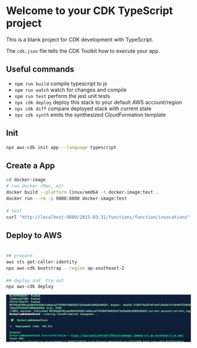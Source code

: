 # Welcome to your CDK TypeScript project

This is a blank project for CDK development with TypeScript.

The `cdk.json` file tells the CDK Toolkit how to execute your app.

## Useful commands

* `npm run build`   compile typescript to js
* `npm run watch`   watch for changes and compile
* `npm run test`    perform the jest unit tests
* `npx cdk deploy`  deploy this stack to your default AWS account/region
* `npx cdk diff`    compare deployed stack with current state
* `npx cdk synth`   emits the synthesized CloudFormation template

## Init

```bash
npx aws-cdk init app --language typescript
```

## Create a App

```bash
cd docker-image
# run docker (Mac, m2)
docker build --platform linux/amd64 -t docker-image:test .
docker run --rm -p 9000:8080 docker-image:test

# test
curl "http://localhost:9000/2015-03-31/functions/function/invocations" -d '{}'
```

## Deploy to AWS

```bash

## prepare
aws sts get-caller-identity
npx aws-cdk bootstrap --region ap-southeast-2

## deploy and  try out
npx aws-cdk deploy
```

![deployment](./images/deployment.png)